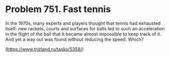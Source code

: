 # Problem 751. Fast tennis 

In the 1970s, many experts and players thought that tennis had exhausted itself: new rackets, courts and surfaces for balls led to such an acceleration in the flight of the ball that it became almost impossible to keep track of it. And yet a way out was found without reducing the speed. Which?

(https://www.trizland.ru/tasks/5358/)
